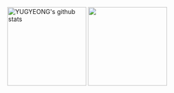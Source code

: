 <a href="https://github.com/Yugyeong2"><img align="center" style="height:180px" src="https://github-readme-stats.vercel.app/api?username=yugyeong2&show_icons=true&include_all_commits=true&hide_border=true&bg_color=30,e9defa,fbfcdb&title_color=d8e8fb&text_color=d8e8fb&icon_color=d8e8fb" alt="YUGYEONG's github stats" /></a>
<a href="https://github.com/Yugyeong2"><img align="center" style="height:180px" src="https://github-readme-stats.vercel.app/api/top-langs/?username=yugyeong2&layout=compact&hide_border=true&bg_color=30,fbfcdb,e9defa&title_color=d8e8fb&text_color=d8e8fb&icon_color=d8e8fb" /></a> 

<!--
**yugyeong2/yugyeong2** is a ✨ _special_ ✨ repository because its `README.md` (this file) appears on your GitHub profile.

Here are some ideas to get you started:

- 🔭 I’m currently working on ...
- 🌱 I’m currently learning ...
- 👯 I’m looking to collaborate on ...
- 🤔 I’m looking for help with ...
- 💬 Ask me about ...
- 📫 How to reach me: ...
- 😄 Pronouns: ...
- ⚡ Fun fact: ...
-->

